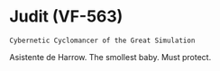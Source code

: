 # Judit (VF-563)

`Cybernetic Cyclomancer of the Great Simulation`

Asistente de Harrow. The smollest baby. Must protect.